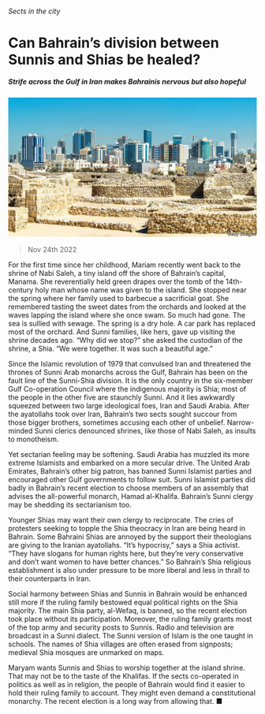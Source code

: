 ###### Sects in the city

# Can Bahrain’s division between Sunnis and Shias be healed? 

##### Strife across the Gulf in Iran makes Bahrainis nervous but also hopeful 

![image](images/20221126_MAP005.jpg) 

> Nov 24th 2022 

For the first time since her childhood, Mariam recently went back to the shrine of Nabi Saleh, a tiny island off the shore of Bahrain’s capital, Manama. She reverentially held green drapes over the tomb of the 14th-century holy man whose name was given to the island. She stopped near the spring where her family used to barbecue a sacrificial goat. She remembered tasting the sweet dates from the orchards and looked at the waves lapping the island where she once swam. So much had gone. The sea is sullied with sewage. The spring is a dry hole. A car park has replaced most of the orchard. And Sunni families, like hers, gave up visiting the shrine decades ago. “Why did we stop?” she asked the custodian of the shrine, a Shia. “We were together. It was such a beautiful age.”

Since the Islamic revolution of 1979 that convulsed Iran and threatened the thrones of Sunni Arab monarchs across the Gulf, Bahrain has been on the fault line of the Sunni-Shia division. It is the only country in the six-member Gulf Co-operation Council where the indigenous majority is Shia; most of the people in the other five are staunchly Sunni. And it lies awkwardly squeezed between two large ideological foes, Iran and Saudi Arabia. After the ayatollahs took over Iran, Bahrain’s two sects sought succour from those bigger brothers, sometimes accusing each other of unbelief. Narrow-minded Sunni clerics denounced shrines, like those of Nabi Saleh, as insults to monotheism.

Yet sectarian feeling may be softening. Saudi Arabia has muzzled its more extreme Islamists and embarked on a more secular drive. The United Arab Emirates, Bahrain’s other big patron, has banned Sunni Islamist parties and encouraged other Gulf governments to follow suit. Sunni Islamist parties did badly in Bahrain’s recent election to choose members of an assembly that advises the all-powerful monarch, Hamad al-Khalifa. Bahrain’s Sunni clergy may be shedding its sectarianism too. 

Younger Shias may want their own clergy to reciprocate. The cries of protesters seeking to topple the Shia theocracy in Iran are being heard in Bahrain. Some Bahraini Shias are annoyed by the support their theologians are giving to the Iranian ayatollahs. “It’s hypocrisy,” says a Shia activist. “They have slogans for human rights here, but they’re very conservative and don’t want women to have better chances.” So Bahrain’s Shia religious establishment is also under pressure to be more liberal and less in thrall to their counterparts in Iran. 

Social harmony between Shias and Sunnis in Bahrain would be enhanced still more if the ruling family bestowed equal political rights on the Shia majority. The main Shia party, al-Wefaq, is banned, so the recent election took place without its participation. Moreover, the ruling family grants most of the top army and security posts to Sunnis. Radio and television are broadcast in a Sunni dialect. The Sunni version of Islam is the one taught in schools. The names of Shia villages are often erased from signposts; medieval Shia mosques are unmarked on maps. 

Maryam wants Sunnis and Shias to worship together at the island shrine. That may not be to the taste of the Khalifas. If the sects co-operated in politics as well as in religion, the people of Bahrain would find it easier to hold their ruling family to account. They might even demand a constitutional monarchy. The recent election is a long way from allowing that. ■

